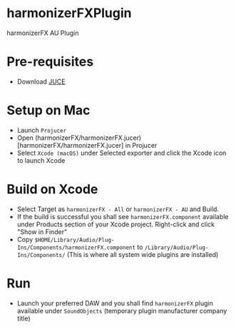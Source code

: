 # harmonizerFXPlugin
harmonizerFX AU Plugin

# Pre-requisites
* Download [JUCE](https://juce.com/get-juce/download)

# Setup on Mac
* Launch `Projucer`
* Open (harmonizerFX/harmonizerFX.jucer)[harmonizerFX/harmonizerFX.jucer] in Projucer
* Select `Xcode (macOS)` under Selected exporter and click the Xcode icon to launch Xcode


# Build on Xcode
* Select Target as `harmonizerFX - All` or `harmonizerFX - AU` and Build. 
* If the build is successful you shall see `harmonizerFX.component` available under Products section of your Xcode project. Right-click and click "Show in Finder"
* Copy `$HOME/Library/Audio/Plug-Ins/Components/harmonizerFX.component` to `/Library/Audio/Plug-Ins/Components/` (This is where all system wide plugins are installed)

# Run
* Launch your preferred DAW and you shall find `harmonizerFX` plugin available under `SoundObjects` (temporary plugin manufacturer company title)

